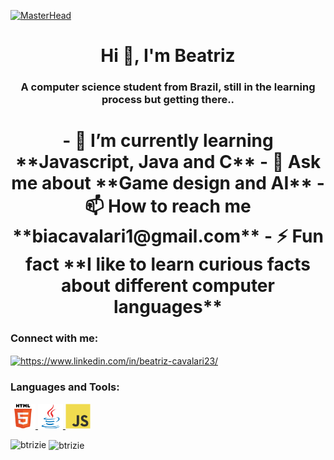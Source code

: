 [![MasterHead](https://media.licdn.com/dms/image/D4E16AQF_FVYtluNUwg/profile-displaybackgroundimage-shrink_350_1400/0/1693495073952?e=1712793600&v=beta&t=T1uzlEpcHP65-H5NfDDxHoZMzoMRcTmgze-ZLtfRkl4)](https://rishavchanda.io)
<h1 align="center">Hi 👋, I'm Beatriz</h1>
<h3 align="center">A computer science student from Brazil, still in the learning process but getting there..</h3>

<h1 align="center">- 🌱 I’m currently learning **Javascript, Java and C**
- 💬 Ask me about **Game design and AI**
- 📫 How to reach me **biacavalari1@gmail.com**
- ⚡ Fun fact **I like to learn curious facts about different computer languages**</h1>

<h3 align="left">Connect with me:</h3>
<p align="left">
<a href="https://www.linkedin.com/in/beatriz-cavalari23/" target="blank"><img align="center" src="https://raw.githubusercontent.com/rahuldkjain/github-profile-readme-generator/master/src/images/icons/Social/linked-in-alt.svg" alt="https://www.linkedin.com/in/beatriz-cavalari23/" height="30" width="40" /></a>
</p>

<h3 align="left">Languages and Tools:</h3>
<p align="left"> <a href="https://www.w3.org/html/" target="_blank" rel="noreferrer"> <img src="https://raw.githubusercontent.com/devicons/devicon/master/icons/html5/html5-original-wordmark.svg" alt="html5" width="40" height="40"/> </a> <a href="https://www.java.com" target="_blank" rel="noreferrer"> <img src="https://raw.githubusercontent.com/devicons/devicon/master/icons/java/java-original.svg" alt="java" width="40" height="40"/> </a> <a href="https://developer.mozilla.org/en-US/docs/Web/JavaScript" target="_blank" rel="noreferrer"> <img src="https://raw.githubusercontent.com/devicons/devicon/master/icons/javascript/javascript-original.svg" alt="javascript" width="40" height="40"/> </a> </p>

<p><img align="left" src="https://github-readme-stats.vercel.app/api/top-langs?username=btrizie&show_icons=true&locale=en&layout=compact" alt="btrizie" /></p>

<p>&nbsp;<img align="center" src="https://github-readme-stats.vercel.app/api?username=btrizie&show_icons=true&locale=en" alt="btrizie" /></p>
